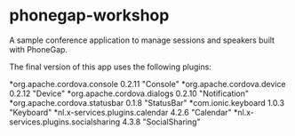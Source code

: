 phonegap-workshop
=================

A sample conference application to manage sessions and speakers built with PhoneGap.

The final version of this app uses the following plugins:

*org.apache.cordova.console 0.2.11 "Console"
*org.apache.cordova.device 0.2.12 "Device"
*org.apache.cordova.dialogs 0.2.10 "Notification"
*org.apache.cordova.statusbar 0.1.8 "StatusBar"
*com.ionic.keyboard 1.0.3 "Keyboard"
*nl.x-services.plugins.calendar 4.2.6 "Calendar"
*nl.x-services.plugins.socialsharing 4.3.8 "SocialSharing"

    